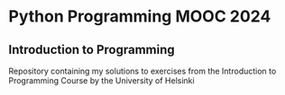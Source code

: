 # Python Programming MOOC 2024

## Introduction to Programming

Repository containing my solutions to exercises from the Introduction to Programming Course by the University of Helsinki
